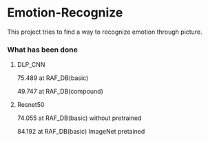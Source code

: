 # Emotion-Recognize

This project tries to find a way to recognize emotion through picture.

### What has been done

1. DLP_CNN 

   75.489 at RAF_DB(basic) 

   49.747 at RAF_DB(compound)

2. Resnet50

   74.055 at RAF_DB(basic) without pretrained

   84.192 at RAF_DB(basic) ImageNet pretained

   